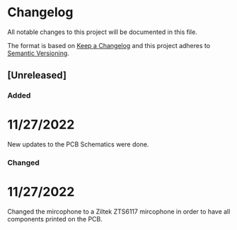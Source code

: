 # Changelog
All notable changes to this project will be documented in this file.

The format is based on [Keep a Changelog](https://keepachangelog.com/en/1.0.0/)
and this project adheres to [Semantic Versioning](https://semver.org/spec/v2.0.0.html).

## [Unreleased]

### Added

# 11/27/2022 
New updates to the PCB Schematics were done.



### Changed

# 11/27/2022
Changed the mircophone to a Ziltek ZTS6117 mircophone in order to have all components printed on the PCB.
